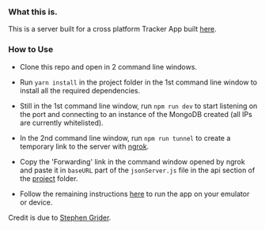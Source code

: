 ### What this is.
This is a server built for a cross platform Tracker App built [here](https://github.com/OreAkintobi/React-Native-Tracker-App "here").

### How to Use
- Clone this repo and open in  2 command line windows.

- Run `yarn install` in the project folder in the 1st command line window to install all the required dependencies.

- Still in the 1st command line window, run `npm run dev` to start listening on the port and connecting to an instance of the MongoDB created (all IPs are currently whitelisted).

- In the 2nd command line window, run `npm run tunnel` to create a temporary link to the server with [ngrok](https://ngrok.com/ "ngrok").

- Copy the 'Forwarding' link in the command window opened by ngrok and paste it in `baseURL` part of the `jsonServer.js` file in the api section of the [project](https://github.com/OreAkintobi/React-Native-Tracker-App "project") folder.

- Follow the remaining instructions [here](https://github.com/OreAkintobi/React-Native-Tracker-App "here") to run the app on your emulator or device.



Credit is due to [Stephen Grider](https://github.com/StephenGrider "Stephen Grider").
